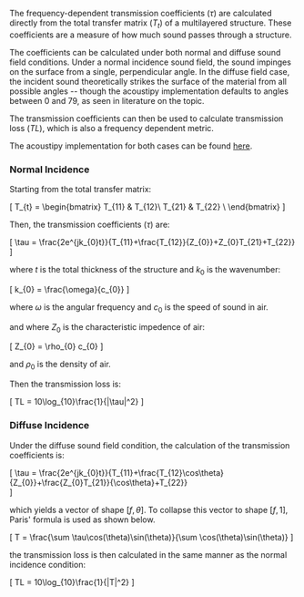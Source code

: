 The frequency-dependent transmission coefficients $(\tau)$ are calculated directly from the total transfer matrix $(T_{t})$ of a multilayered structure.  These coefficients are a measure of how much sound passes through a structure.

The coefficients can be calculated under both normal and diffuse sound field conditions.  Under a normal incidence sound field, the sound impinges on the surface from a single, perpendicular angle.  In the diffuse field case, the incident sound theoretically strikes the surface of the material from all possible angles -- though the acoustipy implementation defaults to angles between 0 and 79, as seen in literature on the topic.

The transmission coefficients can then be used to calculate transmission loss $(TL)$, which is also a frequency dependent metric.

The acoustipy implementation for both cases can be found [here](https://jakep72.github.io/acoustipy/AcousticTMM/#src.acoustipy.TMM.AcousticTMM.transmission_loss).

### Normal Incidence

Starting from the total transfer matrix:

\[
T_{t} = 
\begin{bmatrix}
T_{11} & T_{12}\\
T_{21} & T_{22} \\
\end{bmatrix}
\]

Then, the transmission coefficients $(\tau)$ are:

\[
\tau = \frac{2e^{jk_{0}t}}{T_{11}+\frac{T_{12}}{Z_{0}}+Z_{0}T_{21}+T_{22}}  
\]

where $t$ is the total thickness of the structure and $k_{0}$ is the wavenumber:

\[
k_{0} = \frac{\omega}{c_{0}}
\]

where $\omega$ is the angular frequency and $c_{0}$ is the speed of sound in air.

and where $Z_{0}$ is the characteristic impedence of air:

\[
Z_{0} = \rho_{0} c_{0}
\]

and $\rho_{0}$ is the density of air.

Then the transmission loss is:

\[
TL = 10\log_{10}\frac{1}{|\tau|^2}
\]


### Diffuse Incidence

Under the diffuse sound field condition, the calculation of the transmission coefficients is:

\[
\tau = \frac{2e^{jk_{0}t}}{T_{11}+\frac{T_{12}\cos\theta}{Z_{0}}+\frac{Z_{0}T_{21}}{\cos\theta}+T_{22}}  
\]

which yields a vector of shape $[f, \theta]$.  To collapse this vector to shape $[f,1]$, Paris' formula is used as shown below.

\[
T = \frac{\sum \tau\cos(\theta)\sin(\theta)}{\sum \cos(\theta)\sin(\theta)}
\]

the transmission loss is then calculated in the same manner as the normal incidence condition:

\[
TL = 10\log_{10}\frac{1}{|T|^2}
\]